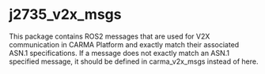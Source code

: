 # j2735_v2x_msgs

This package contains ROS2 messages that are used for V2X communication in CARMA Platform and exactly match their associated ASN.1 specifications. If a message does not exactly match an ASN.1 specified message, it should be defined in carma_v2x_msgs instead of here.